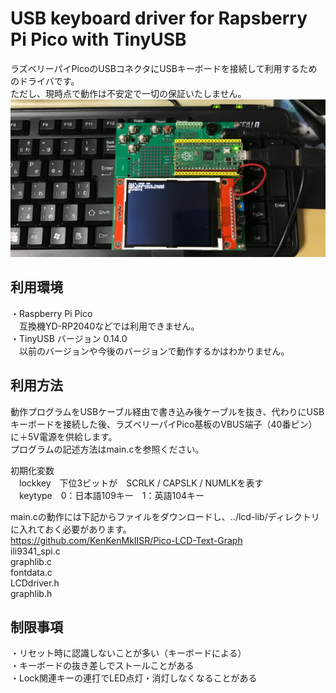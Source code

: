 # USB keyboard driver for Rapsberry Pi Pico with TinyUSB
ラズベリーパイPicoのUSBコネクタにUSBキーボードを接続して利用するためのドライバです。  
ただし、現時点で動作は不安定で一切の保証いたしません。  
![](usbkb.jpg)  

## 利用環境
・Raspberry Pi Pico  
　互換機YD-RP2040などでは利用できません。  
・TinyUSB バージョン 0.14.0  
　以前のバージョンや今後のバージョンで動作するかはわかりません。  
  
## 利用方法
動作プログラムをUSBケーブル経由で書き込み後ケーブルを抜き、代わりにUSBキーボードを接続した後、ラズベリーパイPico基板のVBUS端子（40番ピン）に＋5V電源を供給します。  
プログラムの記述方法はmain.cを参照ください。  
  
初期化変数  
　lockkey　下位3ビットが　SCRLK / CAPSLK / NUMLKを表す  
　keytype　0：日本語109キー　1：英語104キー  
  
main.cの動作には下記からファイルをダウンロードし、../lcd-lib/ディレクトリに入れておく必要があります。  
https://github.com/KenKenMkIISR/Pico-LCD-Text-Graph  
ili9341_spi.c  
graphlib.c  
fontdata.c  
LCDdriver.h  
graphlib.h  
  
## 制限事項
・リセット時に認識しないことが多い（キーボードによる）  
・キーボードの抜き差しでストールことがある  
・Lock関連キーの連打でLED点灯・消灯しなくなることがある  
